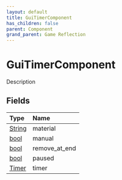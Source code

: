 ```yaml
---
layout: default
title: GuiTimerComponent
has_children: false
parent: Component
grand_parent: Game Reflection
---
```

# GuiTimerComponent
Description 

## Fields
| Type | Name |
|:-------------|:--------------|
| [String](/game-reflection/components/string.md) | material |
| [bool](/game-reflection/components/bool.md) | manual |
| [bool](/game-reflection/components/bool.md) | remove_at_end |
| [bool](/game-reflection/components/bool.md) | paused |
| [Timer](/game-reflection/classes/timer.md) | timer |
